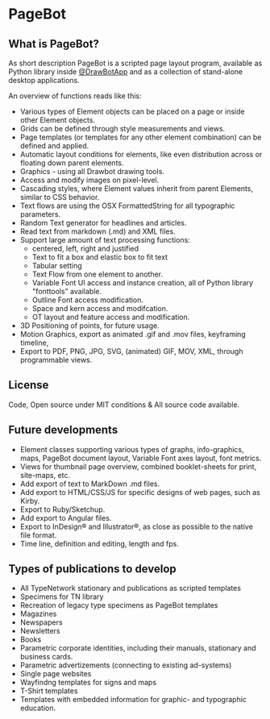 # PageBot

## What is PageBot?

As short description PageBot is a scripted page layout program, available as Python library inside <a href="http:/drawbot.com">@DrawBotApp</a> and as a collection of stand-alone desktop applications.

An overview of functions reads like this:

<!--* Various types of elements that can be placed on a page.
* As pages are elements themselves, they can also be included in pages, e.g. as thumbnails.
* Cascading styles where values inherit from parent, similar to CSS behavior.
* Automatic layout conditions for elements.
* Content (such as text) flows from one textBox to another.
* Access to images on pixel-level.
* Page templates (or any other element combination)
* OSX FormattedString for text composition
* All positioning as 3D points, for future usage.
* Full access to parameters and outlines inside fonts
* Elements that show the content of (Variable) fonts.
* Time line to interpolate all values over a given path and period.
* Grids
* Random text generator
* All source code available.
* Open source under MIT conditions.
* All DrawBot functions accessable.
* Export to PDF, PNG, JPG, SVG, (animated) GIF, MOV, XML, through programmable views.
* Growing set of examples, templates and page elements with a specific task.-->

* Various types of Element objects can be placed on a page or inside other Element objects.
* Grids can be defined through style measurements and views.
* Page templates (or templates for any other element combination) can be defined and applied.
* Automatic layout conditions for elements, like even distribution across or floating down parent elements.
* Graphics - using all Drawbot drawing tools.
* Access and modify images on pixel-level.
* Cascading styles, where Element values inherit from parent Elements, similar to CSS behavior.   
* Text flows are using the OSX FormattedString for all typographic parameters.
* Random Text generator for headlines and articles.
* Read text from markdown (.md) and XML files.
* Support large amount of text processing functions:
   * centered, left, right and justified
   * Text to fit a box and elastic box to fit text
   * Tabular setting
   * Text Flow from one element to another. 
   * Variable Font UI access and instance creation, all of Python library "fonttools" available.
   * Outline Font access modification.
   * Space and kern access and modifcation.
   * OT layout and feature access and modification.
* 3D Positioning of points, for future usage.
* Motion Graphics, export as animated .gif and .mov files, keyframing timeline, 
* Export to PDF, PNG, JPG, SVG, (animated) GIF, MOV, XML, through programmable views.

## License
Code, Open source under MIT conditions & All source code available.

## Future developments

* Element classes supporting various types of graphs, info-graphics, maps, PageBot document layout, Variable Font axes layout, font metrics.
* Views for thumbnail page overview, combined booklet-sheets for print, site-maps, etc.
* Add export of text to MarkDown .md files.
* Add export to HTML/CSS/JS for specific designs of web pages, such as Kirby.
* Export to Ruby/Sketchup.
* Add export to Angular files.
* Export to InDesign® and Illustrator®, as close as possible to the native file format.
* Time line, definition and editing, length and fps.

## Types of publications to develop

* All TypeNetwork stationary and publications as scripted templates
* Specimens for TN library
* Recreation of legacy type specimens as PageBot templates
* Magazines
* Newspapers
* Newsletters
* Books
* Parametric corporate identities, including their manuals, stationary and business cards.
* Parametric advertizements (connecting to existing ad-systems)
* Single page websites
* Wayfindng templates for signs and maps
* T-Shirt templates
* Templates with embedded information for graphic- and typographic education.
